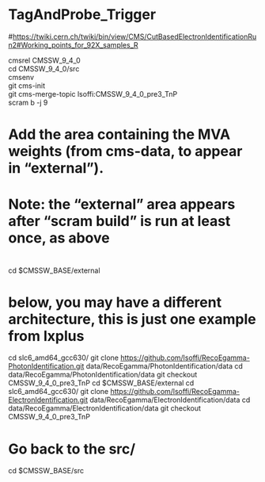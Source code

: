 # TagAndProbe_Trigger

#https://twiki.cern.ch/twiki/bin/view/CMS/CutBasedElectronIdentificationRun2#Working_points_for_92X_samples_R  
  
cmsrel CMSSW_9_4_0  
cd CMSSW_9_4_0/src  
cmsenv  
git cms-init  
git cms-merge-topic lsoffi:CMSSW_9_4_0_pre3_TnP  
scram b -j 9  


# Add the area containing the MVA weights (from cms-data, to appear in “external”).
# Note: the “external” area appears after “scram build” is run at least once, as above
#
cd $CMSSW_BASE/external
# below, you may have a different architecture, this is just one example from lxplus
cd slc6_amd64_gcc630/
git clone https://github.com/lsoffi/RecoEgamma-PhotonIdentification.git data/RecoEgamma/PhotonIdentification/data
cd data/RecoEgamma/PhotonIdentification/data
git checkout CMSSW_9_4_0_pre3_TnP
cd $CMSSW_BASE/external
cd slc6_amd64_gcc630/
git clone https://github.com/lsoffi/RecoEgamma-ElectronIdentification.git data/RecoEgamma/ElectronIdentification/data
cd data/RecoEgamma/ElectronIdentification/data
git checkout CMSSW_9_4_0_pre3_TnP
# Go back to the src/
cd $CMSSW_BASE/src


